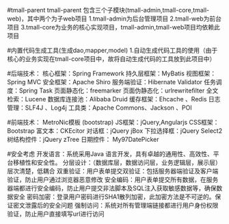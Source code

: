 #tmall-parent
	tmall-parent 包含三个子模块(tmall-admin,tmall-core,tmall-web)，其中两个为子web项目
	1.tmall-admin为后台管理项目
	2.tmall-web为前台项目
	3.tmall-core为业务的核心实现项目，tmall-admin,tmall-web项目均依赖此项目

#内置代码生成工具(生成dao,mapper,model)
	1.自动生成代码工具的使用（由于核心的业务实现在tmall-core项目中，故将自动生成代码的工具放到此项目中）

#后端技术：
	核心框架：Spring Framework 
	持久层框架：MyBatis 
	视图框架：Spring MVC 
	安全框架：Apache Shiro 
	服务端验证：Hibernate Validator 
	任务调度：Spring Task 
	页面静态化：freemarker
	页面伪静态化：urlrewritefilter
	全文检索：Lucene
	数据库连接池：Alibaba Druid 
	缓存框架：Ehcache 、Redis
	日志管理：SLF4J 、Log4j
	工具类：Apache Commons、Jackson 、POI

#前端技术：
	MetroNic模板 (bootstrap)
	JS框架：jQuery,Angularjs
	CSS框架：Bootstrap 
	富文本：CKEcitor
	对话框：jQuery jBox
	下拉选择框：jQuery Select2
	树结构控件：jQuery zTree
	日期控件： My97DatePicker

#安全考虑
	开发语言：系统采用Java 语言开发，具有卓越的通用性、高效性、平台移植性和安全性。
	分层设计：（数据库层，数据访问层，业务逻辑层，展示层）层次清楚，低耦合
	双重验证：用户表单提交双验证：包括服务器端验证及客户端验证，防止用户通过浏览器恶意修改
	安全编码：用户表单提交所有数据，在服务器端都进行安全编码，防止用户提交非法脚本及SQL注入获取敏感数据等，确保数据安全
	密码加密：登录用户密码进行SHA1散列加密，此加密方法是不可逆的。保证密文泄露后的安全问题
	强制访问：系统对所有管理端链接都进行用户身份权限验证，防止用户直接填写url进行访问


